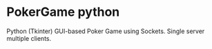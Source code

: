 # PokerGame python
Python (Tkinter) GUI-based Poker Game using Sockets. Single server multiple clients.
